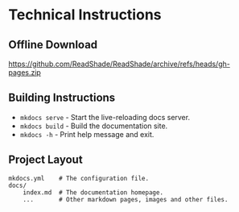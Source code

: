 
# Technical Instructions

## Offline Download

<https://github.com/ReadShade/ReadShade/archive/refs/heads/gh-pages.zip>

## Building Instructions

- `mkdocs serve` - Start the live-reloading docs server.
- `mkdocs build` - Build the documentation site.
- `mkdocs -h` - Print help message and exit.

## Project Layout

    mkdocs.yml    # The configuration file.
    docs/
        index.md  # The documentation homepage.
        ...       # Other markdown pages, images and other files.

